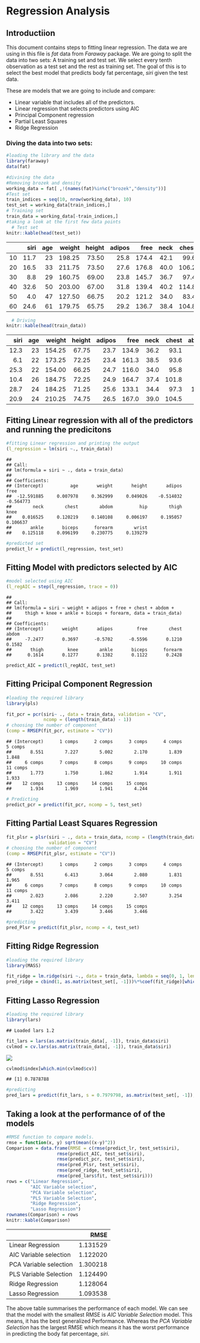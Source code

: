 Regression Analysis
================

## Introductiion

This document contains steps to fitting linear regression. The data we
are using in this file is *fat* data from *Faraway* package. We are
going to split the data into two sets: A training set and test set. We
select every tenth observation as a test set and the rest as training
set. The goal of this is to select the best model that predicts body fat
percentage, *siri* given the test data.

These are models that we are going to include and compare:

-   Linear variable that includes all of the predictors.
-   Linear regression that selects predictors using AIC
-   Principal Component regression
-   Partial Least Squares
-   Ridge Regression

### Diving the data into two sets:

``` r
#loading the library and the data
library(faraway)
data(fat)

#divining the data
#Removing brozek and density
working_data = fat[ ,!(names(fat)%in%c("brozek","density"))]
#Test set
train_indices = seq(10, nrow(working_data), 10)
test_set = working_data[train_indices,]
# Training set
train_data = working_data[-train_indices,]
#taking a look at the first few data points
  # Test set
knitr::kable(head(test_set))
```

|     | siri | age | weight | height | adipos |  free | neck | chest | abdom |   hip | thigh | knee | ankle | biceps | forearm | wrist |
|:----|-----:|----:|-------:|-------:|-------:|------:|-----:|------:|------:|------:|------:|-----:|------:|-------:|--------:|------:|
| 10  | 11.7 |  23 | 198.25 |  73.50 |   25.8 | 174.4 | 42.1 |  99.6 |  88.6 | 104.1 |  63.1 | 41.7 |  25.0 |   35.6 |    30.0 |  19.2 |
| 20  | 16.5 |  33 | 211.75 |  73.50 |   27.6 | 176.8 | 40.0 | 106.2 | 100.5 | 109.0 |  65.8 | 40.6 |  24.0 |   37.1 |    30.1 |  18.2 |
| 30  |  8.8 |  29 | 160.75 |  69.00 |   23.8 | 145.7 | 36.7 |  97.4 |  83.5 |  98.7 |  58.9 | 35.3 |  22.6 |   30.1 |    26.7 |  17.6 |
| 40  | 32.6 |  50 | 203.00 |  67.00 |   31.8 | 139.4 | 40.2 | 114.8 | 108.1 | 102.5 |  61.3 | 41.1 |  24.7 |   34.1 |    31.0 |  18.3 |
| 50  |  4.0 |  47 | 127.50 |  66.75 |   20.2 | 121.2 | 34.0 |  83.4 |  70.4 |  87.2 |  50.6 | 34.4 |  21.9 |   26.8 |    25.8 |  16.8 |
| 60  | 24.6 |  61 | 179.75 |  65.75 |   29.2 | 136.7 | 38.4 | 104.8 |  98.3 |  99.6 |  60.6 | 37.7 |  22.9 |   34.5 |    29.6 |  18.5 |

``` r
  # Driving
knitr::kable(head(train_data))
```

| siri | age | weight | height | adipos |  free | neck | chest | abdom |   hip | thigh | knee | ankle | biceps | forearm | wrist |
|-----:|----:|-------:|-------:|-------:|------:|-----:|------:|------:|------:|------:|-----:|------:|-------:|--------:|------:|
| 12.3 |  23 | 154.25 |  67.75 |   23.7 | 134.9 | 36.2 |  93.1 |  85.2 |  94.5 |  59.0 | 37.3 |  21.9 |   32.0 |    27.4 |  17.1 |
|  6.1 |  22 | 173.25 |  72.25 |   23.4 | 161.3 | 38.5 |  93.6 |  83.0 |  98.7 |  58.7 | 37.3 |  23.4 |   30.5 |    28.9 |  18.2 |
| 25.3 |  22 | 154.00 |  66.25 |   24.7 | 116.0 | 34.0 |  95.8 |  87.9 |  99.2 |  59.6 | 38.9 |  24.0 |   28.8 |    25.2 |  16.6 |
| 10.4 |  26 | 184.75 |  72.25 |   24.9 | 164.7 | 37.4 | 101.8 |  86.4 | 101.2 |  60.1 | 37.3 |  22.8 |   32.4 |    29.4 |  18.2 |
| 28.7 |  24 | 184.25 |  71.25 |   25.6 | 133.1 | 34.4 |  97.3 | 100.0 | 101.9 |  63.2 | 42.2 |  24.0 |   32.2 |    27.7 |  17.7 |
| 20.9 |  24 | 210.25 |  74.75 |   26.5 | 167.0 | 39.0 | 104.5 |  94.4 | 107.8 |  66.0 | 42.0 |  25.6 |   35.7 |    30.6 |  18.8 |

## Fitting Linear regression with all of the predictors and running the predicitons

``` r
#fitting Linear regression and printing the output
(l_regression = lm(siri ~., train_data))
```

    ## 
    ## Call:
    ## lm(formula = siri ~ ., data = train_data)
    ## 
    ## Coefficients:
    ## (Intercept)          age       weight       height       adipos         free  
    ##  -12.591885     0.007978     0.362999     0.049026    -0.514032    -0.564773  
    ##        neck        chest        abdom          hip        thigh         knee  
    ##    0.016525     0.120219     0.140108     0.006197     0.195057     0.106637  
    ##       ankle       biceps      forearm        wrist  
    ##    0.125118     0.096199     0.230775     0.139279

``` r
#predicted set
predict_lr = predict(l_regression, test_set)
```

## Fitting Model with predictors selected by AIC

``` r
#model selected using AIC
(l_regAIC = step(l_regression, trace = 0))
```

    ## 
    ## Call:
    ## lm(formula = siri ~ weight + adipos + free + chest + abdom + 
    ##     thigh + knee + ankle + biceps + forearm, data = train_data)
    ## 
    ## Coefficients:
    ## (Intercept)       weight       adipos         free        chest        abdom  
    ##     -7.2477       0.3697      -0.5702      -0.5596       0.1210       0.1582  
    ##       thigh         knee        ankle       biceps      forearm  
    ##      0.1614       0.1277       0.1382       0.1122       0.2428

``` r
predict_AIC = predict(l_regAIC, test_set)
```

## Fitting Pricipal Component Regression

``` r
#loading the required library
library(pls)
```

``` r
fit_pcr = pcr(siri~ ., data = train_data, validation = "CV", 
              ncomp = (length(train_data) - 1))
# choosing the number of component
(comp = RMSEP(fit_pcr, estimate = "CV"))
```

    ## (Intercept)      1 comps      2 comps      3 comps      4 comps      5 comps  
    ##       8.551        7.227        5.002        2.170        1.839        1.848  
    ##     6 comps      7 comps      8 comps      9 comps     10 comps     11 comps  
    ##       1.773        1.750        1.862        1.914        1.911        1.933  
    ##    12 comps     13 comps     14 comps     15 comps  
    ##       1.934        1.969        1.941        4.244

``` r
# Predicting 
predict_pcr = predict(fit_pcr, ncomp = 5, test_set)
```

## Fitting Partial Least Squares Regression

``` r
fit_plsr = plsr(siri ~ ., data = train_data, ncomp = (length(train_data) - 1),
                validation = "CV")
# choosing the number of component
(comp = RMSEP(fit_plsr, estimate = "CV"))
```

    ## (Intercept)      1 comps      2 comps      3 comps      4 comps      5 comps  
    ##       8.551        6.413        3.064        2.080        1.831        1.965  
    ##     6 comps      7 comps      8 comps      9 comps     10 comps     11 comps  
    ##       2.023        2.086        2.220        2.507        3.254        3.411  
    ##    12 comps     13 comps     14 comps     15 comps  
    ##       3.422        3.439        3.446        3.446

``` r
#predicting
pred_Plsr = predict(fit_plsr, ncomp = 4, test_set)
```

## Fitting Ridge Regression

``` r
#loading the required library
library(MASS)
```

``` r
fit_ridge = lm.ridge(siri ~., data = train_data, lambda = seq(0, 1, len = 1000))
pred_ridge = cbind(1, as.matrix(test_set[, -1]))%*%coef(fit_ridge)[which.min(fit_ridge$GCV), ]
```

## Fitting Lasso Regression

``` r
#loading the required library
library(lars)
```

    ## Loaded lars 1.2

``` r
fit_lars = lars(as.matrix(train_data[, -1]), train_data$siri)
cvlmod = cv.lars(as.matrix(train_data[, -1]), train_data$siri)
```

![](Regression_files/figure-gfm/unnamed-chunk-9-1.png)<!-- -->

``` r
cvlmod$index[which.min(cvlmod$cv)]
```

    ## [1] 0.7878788

``` r
#predicting
pred_lars = predict(fit_lars, s = 0.7979798, as.matrix(test_set[, -1]), mode = "fraction")
```

## Taking a look at the performance of of the models

``` r
#RMSE function to compare models.
rmse = function(x, y) sqrt(mean((x-y)^2))
Comparison = data.frame(RMSE = c(rmse(predict_lr, test_set$siri),
                   rmse(predict_AIC, test_set$siri),
                   rmse(predict_pcr, test_set$siri),
                   rmse(pred_Plsr, test_set$siri),
                   rmse(pred_ridge, test_set$siri),
                   rmse(pred_lars$fit, test_set$siri)))
rows = c("Linear Regression",
         "AIC Variable selection",
         "PCA Variable selection",
         "PLS Variable Selection",
         "Ridge Regression",
         "Lasso Regression")
rownames(Comparison) = rows
knitr::kable(Comparison)
```

|                        |     RMSE |
|:-----------------------|---------:|
| Linear Regression      | 1.131529 |
| AIC Variable selection | 1.122020 |
| PCA Variable selection | 1.300218 |
| PLS Variable Selection | 1.124490 |
| Ridge Regression       | 1.128064 |
| Lasso Regression       | 1.093538 |

The above table summarises the performance of each model. We can see
that the model with the smallest RMSE is *AIC Variable Selection* model.
This means, it has the best generalized Performance. Whereas the *PCA
Variable Selection* has the largest RMSE which means it has the worst
performance in predicting the body fat percentage, *siri*.
